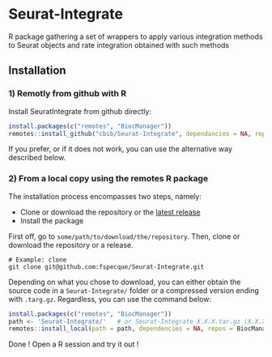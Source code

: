 # Seurat-Integrate
R package gathering a set of wrappers to apply various integration methods to Seurat objects and rate integration obtained with such methods

## Installation
### 1) Remotly from github with R
Install SeuratIntegrate from github directly:
```R
install.packages(c("remotes", "BiocManager"))
remotes::install_github("cbib/Seurat-Integrate", dependancies = NA, repos = BiocManager::repositories()) 
```
If you prefer, or if it does not work, you can use the alternative way described below.
### 2) From a local copy using the remotes R package
The installation process encompasses two steps, namely:
 - Clone or download the repository or the [latest release](https://github.com/cbib/Seurat-Integrate/releases/tag/0.3.0)
 - Install the package

First off, go to `some/path/to/download/the/repository`. Then, clone or download the repository or a release.
```shell
# Example: clone
git clone git@github.com:fspecque/Seurat-Integrate.git
```
Depending on what you chose to download, you can either obtain the source code in a `Seurat-Integrate/` folder or a compressed version ending with `.targ.gz`. Regardless, you can use the command below:
```R
install.packages(c("remotes", "BiocManager"))
path <- 'Seurat-Integrate/'   # or Seurat-Integrate_X.X.X.tar.gz (X.X.X being the version)
remotes::install_local(path = path, dependencies = NA, repos = BiocManager::repositories())
```
Done ! Open a R session and try it out !
